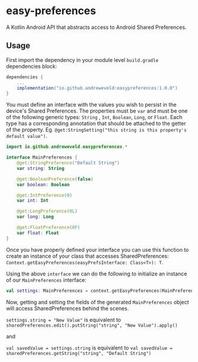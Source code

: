 # easy-preferences

A Kotlin Android API that abstracts access to Android Shared Preferences.

## Usage

First import the dependency in your module level `build.gradle` dependencies block:
```groovy
dependencies {
    ...
    implementation("io.github.andreweveld:easypreferences:1.0.0")
}
```

You must define an interface with the values you wish to persist in the device's Shared
Preferences. The properties must be `var` and must be one of the following generic types: `String`
, `Int`, `Boolean`, `Long`, or `Float`. Each type has a corresponding annotation that should be
attached to the getter of the property.
Eg. `@get:StringSetting("this string is this property's default value")`.

```kotlin
import io.github.andreweveld.easypreferences.*

interface MainPreferences {
    @get:StringPreference("Default String")
    var string: String

    @get:BooleanPreference(false)
    var boolean: Boolean

    @get:IntPreference(0)
    var int: Int

    @get:LongPreference(0L)
    var long: Long

    @get:FloatPreference(0F)
    var float: Float
}
```

Once you have properly defined your interface you can use this function to create an instance of
your class that accesses
SharedPreferences: `Context.getEasyPreferences(easyPrefsInterface: Class<T>): T`.

Using the above `interface` we can do the following to initialize an instance of our `MainPreferences` 
interface:

```kotlin
val settings: MainPreferences = context.getEasyPreferences(MainPreferences::class.java)
```

Now, getting and setting the fields of the generated `MainPreferences` object will access
SharedPreferences behind the scenes.

`settings.string = "New Value"` is equivalent to `sharedPreferences.edit().putString("string", "New Value").apply()`

and

`val savedValue = settings.string` is equivalent to `val savedValue = sharedPreferences.getString("string", "Default String")`
